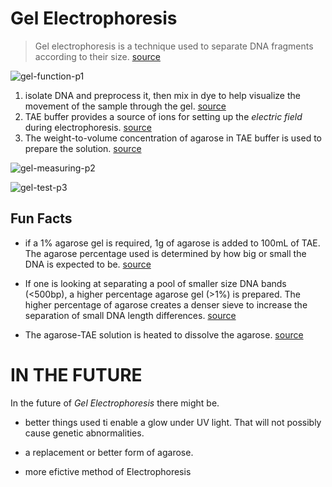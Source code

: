 # **Gel Electrophoresis**

 > Gel electrophoresis is a technique used to separate DNA fragments according to their size. [source](https://www.khanacademy.org/science/biology/biotech-dna-technology/dna-sequencing-pcr-electrophoresis/a/gel-electrophoresis)

![gel-function-p1](http://www.bio-rad.com/webroot/web/images/lsr/solutions//technologies/protein_electrophoresis_blotting_and_imaging/protein_electrophoresis/technology_detail/pet11_img1.jpg)

1. isolate DNA and preprocess it, then mix in dye  to help visualize the movement of the sample through the gel. [source](https://biologydictionary.net/gel-electrophoresis/)
1. TAE buffer provides a source of ions for setting up the *electric field* during electrophoresis.   [source](https://biologydictionary.net/gel-electrophoresis/)
1. The weight-to-volume concentration of agarose in TAE buffer is used to prepare the solution.   [source](https://biologydictionary.net/gel-electrophoresis/)

![gel-measuring-p2](https://www.researchgate.net/profile/Mushtak_Al-Ouqaili/publication/328554574/figure/fig1/AS:686211916115968@1540617078160/Agarose-gel-electrophoresis-2-with-Novel-Juice-dye-bands-with-OprD-gene-obtained-from.png)

![gel-test-p3](https://cdn.shopify.com/s/files/1/0083/9912/6592/products/GG3870g_580x.jpg?v=1549989529)
## **Fun Facts**

* if a 1% agarose gel is required, 1g of agarose is added to 100mL of TAE. The agarose percentage used is determined by how big or small the DNA is expected to be.   [source](https://biologydictionary.net/gel-electrophoresis/)

* If one is looking at separating a pool of smaller size DNA bands (<500bp), a higher percentage agarose gel (>1%) is prepared. The higher percentage of agarose creates a denser sieve to increase the separation of small DNA length differences.   [source](https://biologydictionary.net/gel-electrophoresis/)

* The agarose-TAE solution is heated to dissolve the agarose.  [source](https://biologydictionary.net/gel-electrophoresis/)
 
# **IN THE FUTURE**

In the future of *Gel* *Electrophoresis* there might be.

* better things used ti enable a glow under UV light. That will not possibly cause genetic abnormalities. 

* a replacement or better form of agarose.

* more efictive method of Electrophoresis